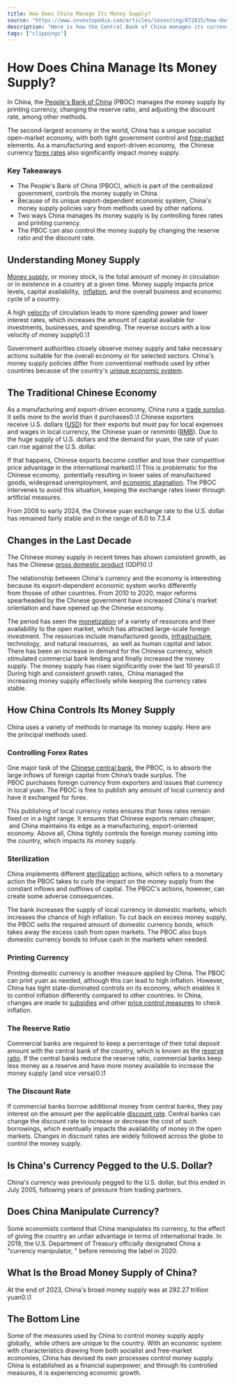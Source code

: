 ```yaml
---
title: How Does China Manage Its Money Supply?
source: "https://www.investopedia.com/articles/investing/072815/how-does-china-manage-its-money-supply.asp"
description: "Here is how the Central Bank of China manages its currency rates and the money supply."
tags: ["clippings"]
---
```


# How Does China Manage Its Money Supply?

In China,  the [People's Bank of China](https://www.investopedia.com/terms/p/peoples-bank-china-pboc.asp) (PBOC) manages the money supply by printing currency,  changing the reserve ratio,  and adjusting the discount rate,  among other methods.

The second-largest economy in the world,  China has a unique socialist open-market economy,  with both tight government control and [free-market](https://www.investopedia.com/terms/f/freemarket.asp) elements. As a manufacturing and export-driven economy,  the Chinese currency [forex rates](https://www.investopedia.com/terms/f/forex.asp) also significantly impact money supply.

### Key Takeaways

- The People's Bank of China (PBOC),  which is part of the centralized government,  controls the money supply in China.
- Because of its unique export-dependent economic system,  China's money supply policies vary from methods used by other nations.
- Two ways China manages its money supply is by controlling forex rates and printing currency.
- The PBOC can also control the money supply by changing the reserve ratio and the discount rate.

## Understanding Money Supply

[Money supply](https://www.investopedia.com/terms/m/moneysupply.asp),  or money stock,  is the total amount of money in circulation or in existence in a country at a given time. Money supply impacts price levels,  capital availability,  [inflation](https://www.investopedia.com/terms/i/inflation.asp),  and the overall business and economic cycle of a country.

A high [velocity](https://www.investopedia.com/terms/v/velocity.asp) of circulation leads to more spending power and lower interest rates,  which increases the amount of capital available for investments,  businesses,  and spending. The reverse occurs with a low velocity of money supply0.\1

Government authorities closely observe money supply and take necessary actions suitable for the overall economy or for selected sectors. China's money supply policies differ from conventional methods used by other countries because of the country's [unique economic system](https://www.investopedia.com/articles/investing/081514/socialist-economies-how-china-cuba-and-north-korea-work.asp). 

## The Traditional Chinese Economy

As a manufacturing and export-driven economy,  China runs a [trade surplus](https://www.investopedia.com/terms/t/trade-surplus.asp). It sells more to the world than it purchases0.\1 Chinese exporters receive U.S. dollars ([USD](https://www.investopedia.com/terms/u/usd.asp)) for their exports but must pay for local expenses and wages in local currency,  the Chinese yuan or renminbi ([RMB](https://www.investopedia.com/terms/forex/c/cny-china-yuan-renminbi.asp)). Due to the huge supply of U.S. dollars and the demand for yuan,  the rate of yuan can rise against the U.S. dollar.

If that happens,  Chinese exports become costlier and lose their competitive price advantage in the international market0.\1 This is problematic for the Chinese economy,  potentially resulting in lower sales of manufactured goods,  widespread unemployment,  and [economic stagnation](https://www.investopedia.com/terms/s/stagnation.asp). The PBOC intervenes to avoid this situation,  keeping the exchange rates lower through artificial measures.

From 2008 to early 2024,  the Chinese yuan exchange rate to the U.S. dollar has remained fairly stable and in the range of 6.0 to 7.3.4

## Changes in the Last Decade

The Chinese money supply in recent times has shown consistent growth,  as has the Chinese [gross domestic product](https://www.investopedia.com/terms/g/gdp.asp) (GDP)0.\1

The relationship between China's currency and the economy is interesting because its export-dependent economic system works differently from thosee of other countries. From 2010 to 2020,  major reforms spearheaded by the Chinese government have increased China's market orientation and have opened up the Chinese economy.

The period has seen the [monetization](https://www.investopedia.com/terms/m/monetize.asp) of a variety of resources and their availability to the open market,  which has attracted large-scale foreign investment. The resources include manufactured goods,  [infrastructure](https://www.investopedia.com/terms/i/infrastructure.asp),  technology,  and natural resources,  as well as human capital and labor. There has been an increase in demand for the Chinese currency,  which stimulated commercial bank lending and finally increased the money supply. The money supply has risen significantly over the last 10 years0.\1 During high and consistent growth rates,  China managed the increasing money supply effectively while keeping the currency rates stable.

## How China Controls Its Money Supply

China uses a variety of methods to manage its money supply. Here are the principal methods used.

### Controlling Forex Rates 

One major task of the [Chinese central bank](https://www.investopedia.com/articles/economics/11/chinese-banking-system.asp),  the PBOC,  is to absorb the large inflows of foreign capital from China’s trade surplus. The PBOC purchases foreign currency from exporters and issues that currency in local yuan. The PBOC is free to publish any amount of local currency and have it exchanged for forex.

This publishing of local currency notes ensures that forex rates remain fixed or in a tight range. It ensures that Chinese exports remain cheaper,  and China maintains its edge as a manufacturing,  export-oriented economy. Above all,  China tightly controls the foreign money coming into the country,  which impacts its money supply.

### Sterilization 

China implements different [sterilization](https://www.investopedia.com/terms/s/sterilization.asp) actions,  which refers to a monetary action the PBOC takes to curb the impact on the money supply from the constant inflows and outflows of capital. The PBOC's actions,  however,  can create some adverse consequences. 

The bank increases the supply of local currency in domestic markets,  which increases the chance of high inflation. To cut back on excess money supply,  the PBOC sells the required amount of domestic currency bonds,  which takes away the excess cash from open markets. The PBOC also buys domestic currency bonds to infuse cash in the markets when needed.

### Printing Currency

Printing domestic currency is another measure applied by China. The PBOC can print yuan as needed,  although this can lead to high inflation. However,  China has tight state-dominated controls on its economy,  which enables it to control inflation differently compared to other countries. In China,  changes are made to [subsidies](https://www.investopedia.com/terms/s/subsidy.asp) and other [price control measures](https://www.investopedia.com/terms/p/price-controls.asp) to check inflation.

### The Reserve Ratio

Commercial banks are required to keep a percentage of their total deposit amount with the central bank of the country,  which is known as the [reserve ratio](https://www.investopedia.com/terms/r/reserveratio.asp). If the central banks reduce the reserve ratio,  commercial banks keep less money as a reserve and have more money available to increase the money supply (and vice versa)0.\1﻿

### The Discount Rate

If commercial banks borrow additional money from central banks,  they pay interest on the amount per the applicable [discount rate](https://www.investopedia.com/terms/d/discountrate.asp). Central banks can change the discount rate to increase or decrease the cost of such borrowings,  which eventually impacts the availability of money in the open markets. Changes in discount rates are widely followed across the globe to control the money supply.

## Is China's Currency Pegged to the U.S. Dollar?

China's currency was previously pegged to the U.S. dollar,  but this ended in July 2005,  following years of pressure from trading partners.

## Does China Manipulate Currency?

Some economists contend that China manipulates its currency,  to the effect of giving the country an unfair advantage in terms of international trade. In 2019,  the U.S. Department of Treasury officially designated China a "currency manipulator, " before removing the label in 2020.

## What Is the Broad Money Supply of China?

At the end of 2023,  China's broad money supply was at 292.27 trillion yuan0.\1

## The Bottom Line

Some of the measures used by China to control money supply apply globally,  while others are unique to the country. With an economic system with characteristics drawing from both socialist and free-market economies,  China has devised its own processes control money supply. China is established as a financial superpower,  and through its controlled measures,  it is experiencing economic growth.
